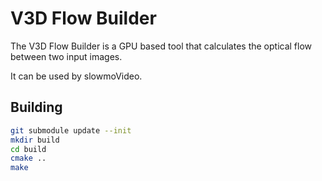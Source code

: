 # V3D Flow Builder

The V3D Flow Builder is a GPU based tool that calculates the optical flow between two input images.

It can be used by slowmoVideo.


## Building

```bash
git submodule update --init
mkdir build
cd build
cmake ..
make
```
